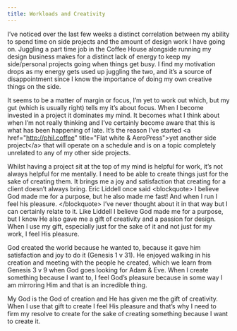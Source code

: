 ```yaml
---
title: Workloads and Creativity
---
```

I’ve noticed over the last few weeks a distinct correlation between my ability to spend time on side projects and the amount of design work I have going on. Juggling a part time job in the Coffee House alongside running my design business makes for a distinct lack of energy to keep my side/personal projects going when things get busy. I find my motivation drops as my energy gets used up juggling the two, and it’s a source of disappointment since I know the importance of doing my own creative things on the side.

It seems to be a matter of margin or focus, I’m yet to work out which, but my gut (which is usually right) tells my it’s about focus. When I become invested in a project it dominates my mind. It becomes what I think about when I’m not really thinking and I’ve certainly become aware that this is what has been happening of late. It’s the reason I’ve started \<a href="http://phil.coffee" title="Flat white &amp; AeroPress"\>yet another side project\</a\> that will operate on a schedule and is on a topic completely unrelated to any of my other side projects.

Whilst having a project sit at the top of my mind is helpful for work, it’s not always helpful for me mentally. I need to be able to create things just for the sake of creating them. It brings me a joy and satisfaction that creating for a client doesn’t always bring. Eric Liddell once said
\<blockquote\>
I believe God made me for a purpose, but he also made me fast! And when I run I feel his pleasure.
\</blockquote\>
I’ve never thought about it in that way but I can certainly relate to it. Like Liddell I believe God made me for a purpose, but I know He also gave me a gift of creativity and a passion for design. When I use my gift, especially just for the sake of it and not just for my work, I feel His pleasure.

God created the world because he wanted to, because it gave him satisfaction and joy to do it (Genesis 1 v 31). He enjoyed walking in his creation and meeting with the people he created, which we learn from Genesis 3 v 9 when God goes looking for Adam &amp; Eve. When I create something because I want to, I feel God’s pleasure because in some way I am mirroring Him and that is an incredible thing.

My God is the God of creation and He has given me the gift of creativity. When I use that gift to create I feel His pleasure and that’s why I need to firm my resolve to create for the sake of creating something because I want to create it.